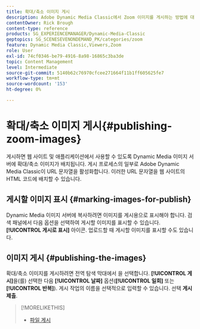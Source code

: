 ```yaml
---
title: 확대/축소 이미지 게시
description: Adobe Dynamic Media Classic에서 Zoom 이미지를 게시하는 방법에 대해 알아봅니다.
contentOwner: Rick Brough
content-type: reference
products: SG_EXPERIENCEMANAGER/Dynamic-Media-Classic
geptopics: SG_SCENESEVENONDEMAND_PK/categories/zoom
feature: Dynamic Media Classic,Viewers,Zoom
role: User
exl-id: 74cf0346-be79-4916-8a98-16865c3ba3de
topic: Content Management
level: Intermediate
source-git-commit: 5140b62c76970cfcee271664f11b1ff605625fe7
workflow-type: tm+mt
source-wordcount: '153'
ht-degree: 0%

---
```


# 확대/축소 이미지 게시{#publishing-zoom-images}

게시하면 웹 사이트 및 애플리케이션에서 사용할 수 있도록 Dynamic Media 이미지 서버에 확대/축소 이미지가 배치됩니다. 게시 프로세스의 일부로 Adobe Dynamic Media Classic이 URL 문자열을 활성화합니다. 이러한 URL 문자열을 웹 사이트의 HTML 코드에 배치할 수 있습니다.

## 게시할 이미지 표시 {#marking-images-for-publish}

Dynamic Media 이미지 서버에 복사하려면 이미지를 게시용으로 표시해야 합니다. 검색 패널에서 다음 옵션을 선택하여 게시할 이미지를 표시할 수 있습니다. **[!UICONTROL 게시로 표시]** 아이콘. 업로드할 때 게시할 이미지를 표시할 수도 있습니다.

## 이미지 게시 {#publishing-the-images}

확대/축소 이미지를 게시하려면 전역 탐색 막대에서 을 선택합니다. **[!UICONTROL 게시]**&#x200B;을(를) 선택한 다음 **[!UICONTROL 날짜]** 옵션(**[!UICONTROL 일회]** 또는 **[!UICONTROL 반복]**). 게시 작업의 이름을 선택적으로 입력할 수 있습니다. 선택 **게시 제출**.

>[!MORELIKETHIS]
>
>* [파일 게시](publishing-files.md#publishing_files)
